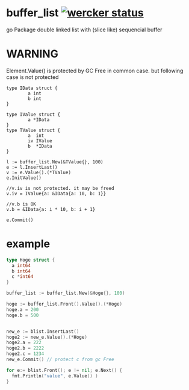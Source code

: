 # buffer_list [![wercker status](https://app.wercker.com/status/af71821c3a51e35a170766fdab30e1b8/s "wercker status")](https://app.wercker.com/project/bykey/af71821c3a51e35a170766fdab30e1b8)
go Package  double linked list with (slice like) sequencial buffer


# WARNING
Element.Value() is protected by GC Free in common case.
but following case is not protected


```gp
type IData struct {
        a int
        b int
}

type IValue struct {
        a *IData
}
type TValue struct {
        a  int
        iv IValue
        b  *IData
}

l := buffer_list.New(&TValue{}, 100)
e := l.InsertLast()
v := e.Value().(*TValue)
e.InitValue()

//v.iv is not protected. it may be freed 
v.iv = IValue{a: &IData{a: 10, b: 1}}

//v.b is OK
v.b = &IData{a: i * 10, b: i + 1}

e.Commit()

```


# example
```go
type Hoge struct {
  a int64
  b int64
  c *int64
}

buffer_list := buffer_list.New(&Hoge{}, 100)

hoge := buffer_list.Front().Value().(*Hoge)
hoge.a = 200
hoge.b = 500


new_e := blist.InsertLast()
hoge2 := new_e.Value().(*Hoge)
hoge2.a = 222
hoge2.b = 2222
hoge2.c = 1234
new_e.Commit() // protect c from gc Free

for e:= blist.Front(); e != nil; e.Next() {
  fmt.Println("value", e.Value() )
}

```
